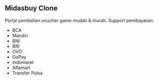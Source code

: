 ## Midasbuy Clone

Portal pembelian voucher game mudah & murah. Support pembayaran:

- BCA
- Mandiri
- BNI
- BRI
- OVO
- GoPay
- Indomaret
- Alfamart
- Transfer Pulsa
